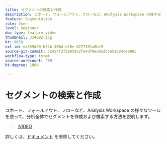```yaml
---
title: セグメントの検索と作成
description: コホート、フォールアウト、フローなど、Analysis Workspace の様々なツールを使って、分析全体でセグメントを作成および検索する方法を説明します。
feature: Segmentation
role: User
level: Beginner
doc-type: feature video
thumbnail: 334092.jpg
kt: 8058
exl-id: ea359d50-b24b-406d-bf0e-0277351a0be9
source-git-commit: 32424f3f2b05952fe4df9ea91dcbe51684cee905
workflow-type: tm+mt
source-wordcount: '69'
ht-degree: 100%

---
```


# セグメントの検索と作成

コホート、フォールアウト、フローなど、Analysis Workspace の様々なツールを使って、分析全体でセグメントを作成および検索する方法を説明します。

>[!VIDEO](https://video.tv.adobe.com/v/334092/?quality=12&learn=on)

詳しくは、[ドキュメント](https://experienceleague.adobe.com/docs/analytics/components/segmentation/segmentation-workflow/seg-workflow.html?lang=ja) を参照してください。
